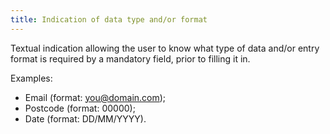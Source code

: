 ```yaml
---
title: Indication of data type and/or format
---
```


Textual indication allowing the user to know what type of data and/or entry format is required by a mandatory field, prior to filling it in.

Examples:

- Email (format: you@domain.com);
- Postcode (format: 00000);
- Date (format: DD/MM/YYYY).
